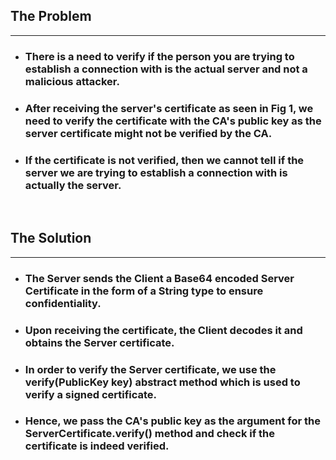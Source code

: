 ## The Problem

---

- ### There is a need to verify if the person you are trying to establish a connection with is the actual server and not a malicious attacker.
- ### After receiving the server's certificate as seen in Fig 1, we need to verify the certificate with the CA's public key as the server certificate might not be verified by the CA.
- ### If the certificate is not verified, then we cannot tell if the server we are trying to establish a connection with is actually the server.

<br />

## The Solution

---

- ### The Server sends the Client a Base64 encoded Server Certificate in the form of a String type to ensure confidentiality.
- ### Upon receiving the certificate, the Client decodes it and obtains the Server certificate.
- ### In order to verify the Server certificate, we use the verify(PublicKey key) abstract method which is used to verify a signed certificate.
- ### Hence, we pass the CA's public key as the argument for the ServerCertificate.verify() method and check if the certificate is indeed verified.
